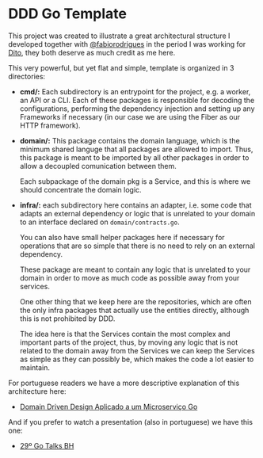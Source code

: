 # DDD Go Template

This project was created to illustrate a great architectural structure
I developed together with [@fabiorodrigues](https://github.com/fabiorodrigues) in the period I was working
for [Dito](https://dito.com.br), they both deserve as much credit as me here.

This very powerful, but yet flat and simple, template is organized in 3 directories:

- **cmd/:** Each subdirectory is an entrypoint for the project,
  e.g. a worker, an API or a CLI. Each of these packages
  is responsible for decoding the configurations, performing the
  dependency injection and setting up any Frameworks if necessary
  (in our case we are using the Fiber as our HTTP framework).

- **domain/:** This package contains the domain language, which is the minimum
  shared languge that all packages are allowed to import. Thus, this package is
  meant to be imported by all other packages in order to allow a decoupled
  comunication between them.

  Each subpackage of the domain pkg is a Service, and this is where we
  should concentrate the domain logic.

- **infra/:** each subdirectory here contains an adapter, i.e. some code
  that adapts an external dependency or logic that is unrelated to your domain
  to an interface declared on `domain/contracts.go`.
  
  You can also have small helper packages here if necessary for operations that
  are so simple that there is no need to rely on an external dependency.
  
  These package are meant to contain any logic that is unrelated to your domain
  in order to move as much code as possible away from your services.

  One other thing that we keep here are the repositories, which are often the only
  infra packages that actually use the entities directly, although this is not prohibited
  by DDD.

  The idea here is that the Services contain the most complex and important parts of the project,
  thus, by moving any logic that is not related to the domain away from the Services we can
  keep the Services as simple as they can possibly be, which makes the code a lot easier to maintain.

For portuguese readers we have a more descriptive explanation of this architecture here:

- [Domain Driven Design Aplicado a um Microserviço Go](https://eng.dito.com.br/domain-driven-design-ddd-aplicado-a-um-microservico-go)

And if you prefer to watch a presentation (also in portuguese) we have this one:

- [29º Go Talks BH](https://youtu.be/ODft0k1LeHU)
